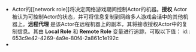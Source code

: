 - Actor的[[network role]]将决定网络游戏期间控制Actor的机器。**授权** Actor被认为可控制Actor的状态，并可将信息复制到网络多人游戏会话中的其他机器上。**远程代理** 是该Actor在远程机器上的副本，其将接收授权Actor中的复制信息。其由 **Local Role** 和 **Remote Role** 变量进行追踪，可取以下值：
  id:: 653c9e42-4269-4a9e-80f4-2a861c1e192c
-